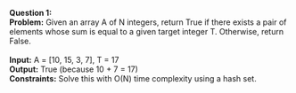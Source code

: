 **Question 1:**<br />
**Problem:** Given an array A of N integers, return True if there exists a pair of elements whose sum is equal to a given target integer T. Otherwise, return False.<br />
<br />
**Input:** A = [10, 15, 3, 7], T = 17<br />
**Output:** True (because 10 + 7 = 17)<br />
**Constraints:** Solve this with O(N) time complexity using a hash set.